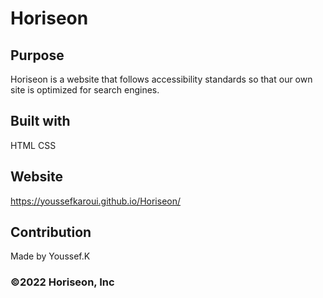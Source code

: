 # Horiseon
## Purpose

Horiseon is a website that follows accessibility standards
so that our own site is optimized for search engines.

## Built with
HTML 
CSS

## Website 
https://youssefkaroui.github.io/Horiseon/

## Contribution 
Made by Youssef.K


### ©️2022 Horiseon, Inc
